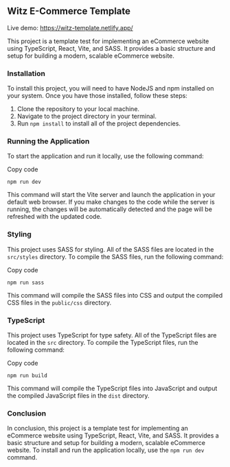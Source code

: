 ## Witz E-Commerce Template

Live demo: https://witz-template.netlify.app/

This project is a template test for implementing an eCommerce website using TypeScript, React, Vite, and SASS. It provides a basic structure and setup for building a modern, scalable eCommerce website.

### Installation

To install this project, you will need to have NodeJS and npm installed on your system. Once you have those installed, follow these steps:

1.  Clone the repository to your local machine.
2.  Navigate to the project directory in your terminal.
3.  Run `npm install` to install all of the project dependencies.

### Running the Application

To start the application and run it locally, use the following command:

Copy code

`npm run dev` 

This command will start the Vite server and launch the application in your default web browser. If you make changes to the code while the server is running, the changes will be automatically detected and the page will be refreshed with the updated code.

### Styling

This project uses SASS for styling. All of the SASS files are located in the `src/styles` directory. To compile the SASS files, run the following command:

Copy code

`npm run sass` 

This command will compile the SASS files into CSS and output the compiled CSS files in the `public/css` directory.

### TypeScript

This project uses TypeScript for type safety. All of the TypeScript files are located in the `src` directory. To compile the TypeScript files, run the following command:

Copy code

`npm run build` 

This command will compile the TypeScript files into JavaScript and output the compiled JavaScript files in the `dist` directory.

### Conclusion

In conclusion, this project is a template test for implementing an eCommerce website using TypeScript, React, Vite, and SASS. It provides a basic structure and setup for building a modern, scalable eCommerce website. To install and run the application locally, use the `npm run dev` command.

```
